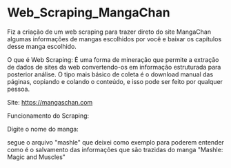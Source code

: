 # Web_Scraping_MangaChan
Fiz a criação de um web scraping para trazer direto do site MangaChan algumas 
informações de mangas escolhidos por você e baixar os capítulos desse manga escolhido.

O que é Web Scraping: É uma forma de mineração que permite a extração de dados 
de sites da web convertendo-os em informação estruturada para posterior análise. 
O tipo mais básico de coleta é o download manual das páginas, copiando e colando o 
conteúdo, e isso pode ser feito por qualquer pessoa.

Site: https://mangaschan.com

Funcionamento do Scraping:

Digite o nome do manga: <nome do manga>

segue o arquivo "mashle" que deixei como exemplo para poderem entender como é o salvamento
das informações que são trazidas do manga "Mashle: Magic and Muscles"
